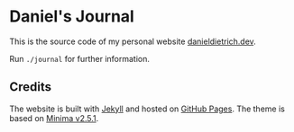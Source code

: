 # Daniel's Journal

This is the source code of my personal website [danieldietrich.dev](https://danieldietrich.dev).

Run `./journal` for further information.

## Credits

The website is built with [Jekyll](https://jekyllrb.com/) and hosted on [GitHub Pages](https://pages.github.com/). The theme is based on [Minima v2.5.1](https://github.com/jekyll/minima/tree/38a84a949f9753c4542e25f422935f59b4913053).
